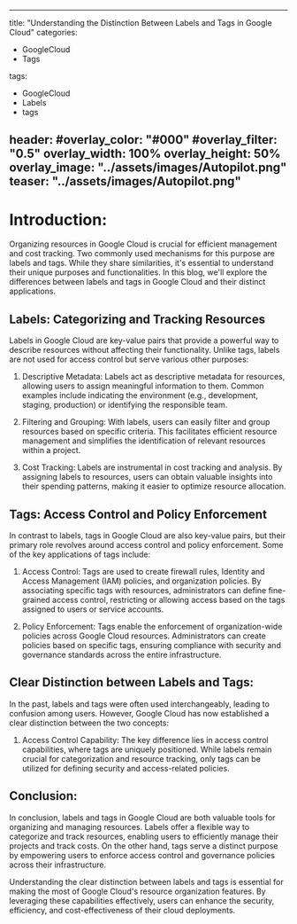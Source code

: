 
---
title: "Understanding the Distinction Between Labels and Tags in Google Cloud"
categories:
  - GoogleCloud
  - Tags
  
tags:
  - GoogleCloud
  - Labels
  - tags

header:
  #overlay_color: "#000"
  #overlay_filter: "0.5"
  overlay_width: 100%
  overlay_height: 50%
  overlay_image: "../assets/images/Autopilot.png"
  teaser: "../assets/images/Autopilot.png"
---



# Introduction:

Organizing resources in Google Cloud is crucial for efficient management and cost tracking. Two commonly used mechanisms for this purpose are labels and tags. While they share similarities, it's essential to understand their unique purposes and functionalities. In this blog, we'll explore the differences between labels and tags in Google Cloud and their distinct applications.

## Labels: Categorizing and Tracking Resources

Labels in Google Cloud are key-value pairs that provide a powerful way to describe resources without affecting their functionality. Unlike tags, labels are not used for access control but serve various other purposes:

  1. Descriptive Metadata: Labels act as descriptive metadata for resources, allowing users to assign meaningful information to them. Common examples include indicating the environment (e.g., development, staging, production) or identifying the responsible team.

  2. Filtering and Grouping: With labels, users can easily filter and group resources based on specific criteria. This facilitates efficient resource management and simplifies the identification of relevant resources within a project.

  3. Cost Tracking: Labels are instrumental in cost tracking and analysis. By assigning labels to resources, users can obtain valuable insights into their spending patterns, making it easier to optimize resource allocation.

## Tags: Access Control and Policy Enforcement

In contrast to labels, tags in Google Cloud are also key-value pairs, but their primary role revolves around access control and policy enforcement. Some of the key applications of tags include:

  1. Access Control: Tags are used to create firewall rules, Identity and Access Management (IAM) policies, and organization policies. By associating specific tags with resources, administrators can define fine-grained access control, restricting or allowing access based on the tags assigned to users or service accounts.

  2. Policy Enforcement: Tags enable the enforcement of organization-wide policies across Google Cloud resources. Administrators can create policies based on specific tags, ensuring compliance with security and governance standards across the entire infrastructure.

## Clear Distinction between Labels and Tags:

In the past, labels and tags were often used interchangeably, leading to confusion among users. However, Google Cloud has now established a clear distinction between the two concepts:

  1. Access Control Capability: The key difference lies in access control capabilities, where tags are uniquely positioned. While labels remain crucial for categorization and resource tracking, only tags can be utilized for defining security and access-related policies.

## Conclusion:

In conclusion, labels and tags in Google Cloud are both valuable tools for organizing and managing resources. Labels offer a flexible way to categorize and track resources, enabling users to efficiently manage their projects and track costs. On the other hand, tags serve a distinct purpose by empowering users to enforce access control and governance policies across their infrastructure.

Understanding the clear distinction between labels and tags is essential for making the most of Google Cloud's resource organization features. By leveraging these capabilities effectively, users can enhance the security, efficiency, and cost-effectiveness of their cloud deployments.
